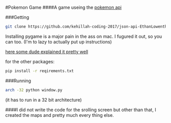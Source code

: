 #Pokemon Game
####A game useing the [pokemon api](http://pokeapi.co/)

###Getting
```sh
git clone https://github.com/kehillah-coding-2017/json-api-EthanLowenthal.git
```
Installing pygame is a major pain in the ass on mac. I fugured it out, so you can too. (I'm to lazy to actually put up instructions)

[here some dude explained it pretty well](http://brysonpayne.com/2015/01/10/setting-up-pygame-on-a-mac/)

for the other packages:
```sh
pip install -r reqirements.txt
```

###Running
```sh
arch -32 python window.py 
```
(it has to run in a 32 bit architecture)

####I did not write the code for the srolling screen but other than that, I created the maps and pretty much every thing else. 
